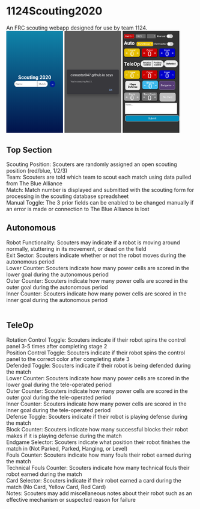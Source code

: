 # 1124Scouting2020
An FRC scouting webapp designed for use by team 1124.
<br>
<img src="https://github.com/Cinnastar047/1124Scouting2020/blob/master/Screenshots/Screenshot_20200306-213739.png" width="30%"/>
<img src="https://github.com/Cinnastar047/1124Scouting2020/blob/master/Screenshots/Screenshot_20200306-213836.png" width="30%"/>
<img src="https://github.com/Cinnastar047/1124Scouting2020/blob/master/Screenshots/Screenshot_20200306-213840.png" width="30%"/>
<h2>Top Section</h2>
Scouting Position: Scouters are randomly assigned an open scouting position (red/blue, 1/2/3) <br>
Team: Scouters are told which team to scout each match using data pulled from The Blue Alliance <br>
Match: Match number is displayed and submitted with the scouting form for processing in the scouting database spreadsheet <br>
Manual Toggle: The 3 prior fields can be enabled to be changed manually if an error is made or connection to The Blue Alliance is lost
<br>
<h2>Autonomous</h2>
Robot Functionality: Scouters may indicate if a robot is moving around normally, stuttering in its movement, or dead on the field <br>
Exit Sector: Scouters indicate whether or not the robot moves during the autonomous period <br>
Lower Counter: Scouters indicate how many power cells are scored in the lower goal during the autonomous period <br>
Outer Counter: Scouters indicate how many power cells are scored in the outer goal during the autonomous period <br>
Inner Counter: Scouters indicate how many power cells are scored in the inner goal during the autonomous period <br>
<br>
<h2>TeleOp</h2>
Rotation Control Toggle: Scouters indicate if their robot spins the control panel 3-5 times after completing stage 2 <br>
Position Control Toggle: Scouters indicate if their robot spins the control panel to the correct color after completing state 3 <br>
Defended Toggle: Scouters indicate if their robot is being defended during the match <br>
Lower Counter: Scouters indicate how many power cells are scored in the lower goal during the tele-operated period <br>
Outer Counter: Scouters indicate how many power cells are scored in the outer goal during the tele-operated period <br>
Inner Counter: Scouters indicate how many power cells are scored in the inner goal during the tele-operated period <br>
Defense Toggle: Scouters indicate if their robot is playing defense during the match <br>
Block Counter: Scouters indicate how many successful blocks their robot makes if it is playing defense during the match <br>
Endgame Selector: Scouters indicate what position their robot finishes the match in (Not Parked, Parked, Hanging, or Level) <br>
Fouls Counter: Scouters indicate how many fouls their robot earned during the match <br>
Technical Fouls Counter: Scouters indicate how many technical fouls their robot earned during the match <br>
Card Selector: Scouters indicate if their robot earned a card during the match (No Card, Yellow Card, Red Card) <br>
Notes: Scouters may add miscellaneous notes about their robot such as an effective mechanism or suspected reason for failure
